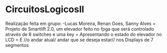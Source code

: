 # CircuitosLogicosII
Realização feita em grupo: -Lucas Moreira, Renan Goes, Sanny Alves  = Projeto de Smartlift 2.0, um elevador feito no fpga que será controlado através de 8 switches e uma key  = Apresentando o estado do elevador no LCD  = E //o andar atual/ andar que se deseja estar// nos Displays de 7 segmentos
